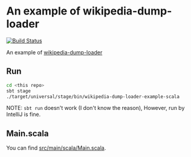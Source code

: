 # An example of wikipedia-dump-loader
[![Build Status](https://travis-ci.org/nwtgck/wikipedia-dump-loader-example-scala.svg?branch=master)](https://travis-ci.org/nwtgck/wikipedia-dump-loader-example-scala)

An example of [wikipedia-dump-loader](https://github.com/nwtgck/wikipedia-dump-loader-scala)

## Run

```bash
cd <this repo>
sbt stage 
./target/universal/stage/bin/wikipedia-dump-loader-example-scala
```

NOTE: `sbt run` doesn't work (I don't know the reason), However, run by IntelliJ is fine. 

## Main.scala

You can find [src/main/scala/Main.scala](src/main/scala/Main.scala).

